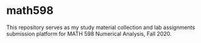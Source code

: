 # math598
This repository serves as my study material collection and lab assignments submission platform for MATH 598 Numerical Analysis, Fall 2020. 
